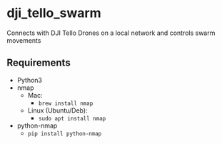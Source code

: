 # dji_tello_swarm
Connects with DJI Tello Drones on a local network and controls swarm movements


## Requirements
* Python3
* nmap
  * Mac:
    * `brew install nmap`
  * Linux (Ubuntu/Deb):
    * `sudo apt install nmap`
* python-nmap
  * `pip install python-nmap`